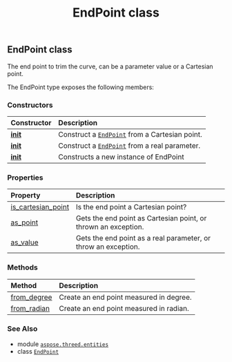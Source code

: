 ﻿---
title: EndPoint class
second_title: Aspose.3D for Python via .NET API References
description: 
type: docs
weight: 90
url: /aspose.threed.entities/endpoint/
is_root: false
---

## EndPoint class

The end point to trim the curve, can be a parameter value or a Cartesian point.



The EndPoint type exposes the following members:

### Constructors
| Constructor | Description |
| :- | :- |
| [__init__](/3d/python-net/aspose.threed.entities/endpoint/__init__/#aspose.threed.utilities.Vector3) | Construct a [`EndPoint`](/3d/python-net/aspose.threed.entities/endpoint) from a Cartesian point. |
| [__init__](/3d/python-net/aspose.threed.entities/endpoint/__init__/#float) | Construct a [`EndPoint`](/3d/python-net/aspose.threed.entities/endpoint) from a real parameter. |
| [__init__](/3d/python-net/aspose.threed.entities/endpoint/__init__/#) | Constructs a new instance of EndPoint |


### Properties
| Property | Description |
| :- | :- |
| [is_cartesian_point](/3d/python-net/aspose.threed.entities/endpoint/is_cartesian_point) | Is the end point a Cartesian point? |
| [as_point](/3d/python-net/aspose.threed.entities/endpoint/as_point) | Gets the end point as Cartesian point, or thrown an exception. |
| [as_value](/3d/python-net/aspose.threed.entities/endpoint/as_value) | Gets the end point as a real parameter, or throw an exception. |


### Methods
| Method | Description |
| :- | :- |
| [from_degree](/3d/python-net/aspose.threed.entities/endpoint/from_degree/#float) | Create an end point measured in degree. |
| [from_radian](/3d/python-net/aspose.threed.entities/endpoint/from_radian/#float) | Create an end point measured in radian. |



### See Also
* module [`aspose.threed.entities`](..)
* class [`EndPoint`](/3d/python-net/aspose.threed.entities/endpoint)
